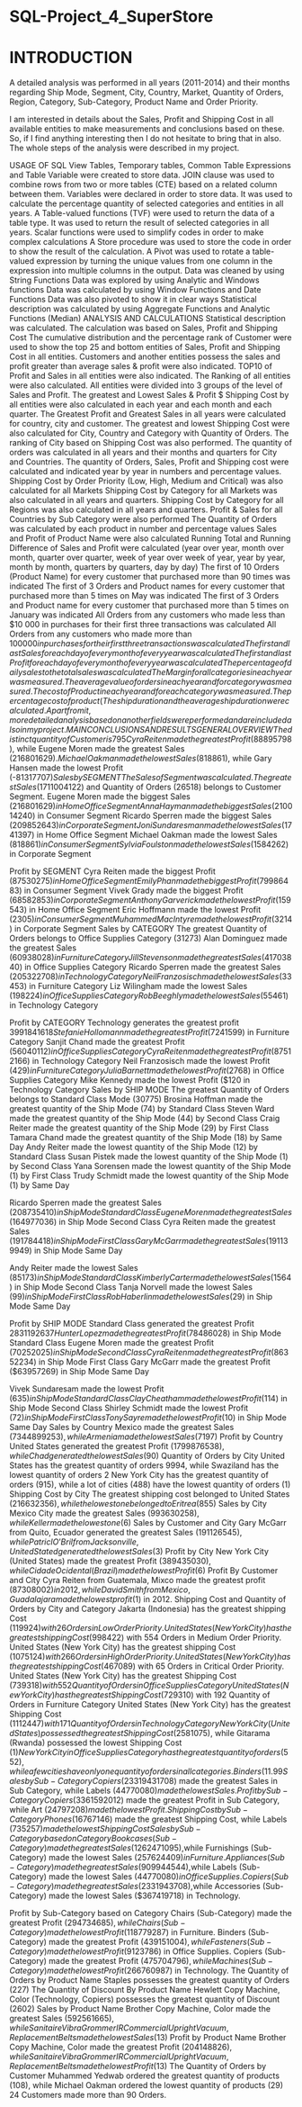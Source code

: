 # SQL-Project_4_SuperStore

# INTRODUCTION

A detailed analysis was performed in all years (2011-2014) and their months regarding Ship Mode, Segment, City, Country, Market, Quantity of Orders, Region, Category, Sub-Category, Product Name and Order Priority.

I am interested in details about the Sales, Profit and Shipping Cost in all available entities to make measurements and conclusions based on these.
So, if I find anything interesting then I do not hesitate to bring that in also.
The whole steps of the analysis were described in my project.

USAGE OF SQL
View Tables, Temporary tables, Common Table Expressions and Table Variable were created to store data.
JOIN clause was used to combine rows from two or more tables (CTE) based on a related column between them.
Variables were declared in order to store data. It was used to calculate the percentage quantity of selected categories and entities in all years.
A Table-valued functions (TVF) were used to return the data of a table type. It was used to return the result of selected categories in all years.
Scalar functions were used to simplify codes in order to make complex calculations 
A Store procedure was used to store the code in order to show the result of the calculation.
A Pivot was used to rotate a table-valued expression by turning the unique values from one column in the expression into multiple columns in the output.
Data was cleaned by using String Functions
Data was explored by using Analytic and Windows functions
Data was calculated by using Window Functions and Date Functions
Data was also pivoted to show it in clear ways
Statistical description was calculated by using Aggregate Functions and Analytic Functions (Median)
ANALYSIS AND CALCULATIONS
Statistical description was calculated.
 The calculation was based on Sales, Profit and Shipping Cost 
The cumulative distribution and the percentage rank of Customer were used to show the top 25 and bottom entities of Sales, Profit and Shipping Cost in all entities.
 Customers and another entities possess the sales and profit greater than average sales & profit were also indicated. 
TOP10 of Profit and Sales in all entities were also indicated.
The Ranking of all entities were also calculated. 
All entities were divided into 3 groups of the level of Sales and Profit. 
The greatest and Lowest Sales & Profit $ Shipping Cost by all entities were also calculated in each year and each month and each quarter.
The Greatest Profit and Greatest Sales in all years were calculated for country, city and customer.
The greatest and lowest Shipping Cost were also calculated for City, Country and Category with Quantity of Orders. The ranking of City based on Shipping Cost was also performed.
The quantity of orders was calculated in all years and their months and quarters for City and Countries.
The quantity of Orders, Sales, Profit and Shipping cost were calculated and indicated year by year in numbers and percentage values.
Shipping Cost by Order Priority (Low, High, Medium and Critical) was also calculated for all Markets
Shipping Cost by Category for all Markets was also calculated in all years and quarters.
Shipping Cost by Category for all Regions was also calculated in all years and quarters.
Profit & Sales for all Countries by Sub Category were also performed 
The Quantity of Orders was calculated by each product in number and percentage values
Sales and Profit of Product Name were also calculated
Running Total and Running Difference of Sales and Profit were calculated (year over year, month over month, quarter over quarter, week of year over week of year, year by year, month by month, quarters by quarters, day by day)
The first of 10 Orders (Product Name) for every customer that purchased more than 90 times was indicated
The first of 3 Orders and Product names for every customer that purchased more than 5 times on May was indicated
The first of 3 Orders and Product name for every customer that purchased more than 5 times on January was indicated 
All Orders from any customers who made less than $10 000 in purchases for their first three transactions was calculated
All Orders from any customers who made more than $100 000 in purchases for their first three transactions was calculated
The first and last Sales for each day of every month of every year was calculated
The first and last Profit for each day of every month of every year was calculated
The percentage of daily sales to the total sales was calculated
The Margin for all categories in each year was measured.
The average value of orders in each year and for category was measured.
The cost of Product in each year and for each category was measured.
The percentage cost of product (%) to the Sales was measured.
The ship duration and the average ship duration were calculated.
Apart from it, more detailed analysis based on another fields were performed and are included also in my project.
MAIN CONCLUSIONS AND RESULTS
GENERAL OVERVIEW
The distinct quantity of Customer is 795
Cyra Reiten made the greatest Profit ($88895798), while Eugene Moren made the greatest Sales ($216801629). Michael Oakman made the lowest Sales ($818861), while Gary Hansen made the lowest Profit (-$81317707)
Sales by SEGMENT
The Sales of Segment was calculated. The greatest Sales ($1711004122) and Quantity of Orders (26518) belongs to Customer Segment.
Eugene Moren made the biggest Sales ($216801629) in Home Office Segment
Anna Hayman made the biggest Sales ($210014240) in Consumer Segment
Ricardo Sperren made the biggest Sales ($209852643) in Corporate Segment
Joni Sundaresman made the lowest Sales ($1741397) in Home Office Segment
Michael Oakman made the lowest Sales ($818861) in Consumer Segment
Sylvia Foulston made the lowest Sales ($1584262) in Corporate Segment

Profit by SEGMENT 
Cyra Reiten made the biggest Profit ($87530275) in Home Office Segment
Emily Phan made the biggest Profit ($79986483) in Consumer Segment
Vivek Grady made the biggest Profit ($68582853) in Corporate Segment
Anthony Garverick made the lowest Profit ($159543) in Home Office Segment
Eric Hoffmann made the lowest Profit ($2305) in Consumer Segment
Muhammed MacIntyre made the lowest Profit ($3214) in Corporate Segment
Sales by CATEGORY
The greatest Quantity of Orders belongs to Office Supplies Category (31273)
Alan Dominguez made the greatest Sales ($60938028) in Furniture Category
Jill Stevenson made the greatest Sales ($41703840) in Office Supplies Category
Ricardo Sperren made the greatest Sales ($205322708) in Technology Category
Neil Franzosisch made the lowest Sales ($33453) in Furniture Category
Liz Wilingham made the lowest Sales ($198224) in Office Supplies Category
Rob Beeghly made the lowest Sales ($55461) in Technology Category

Profit by CATEGORY
Technology generates the greatest profit $3991841618
Stefanie Hollomann made the greatest Profit ($7241599) in Furniture Category
Sanjit Chand made the greatest Profit ($56040112) in Office Supplies Category
Cyra Reiten made the greatest Profit ($87512166) in Technology Category
Neil Franzosisch made the lowest Profit ($429) in Furniture Category
Julia Barnett  made the lowest Profit ($2768) in Office Supplies Category
Mike Kennedy made the lowest Profit ($120 in Technology Category
Sales by SHIP MODE
The greatest Quantity of Orders belongs to Standard Class Mode (30775)
Brosina Hoffman made the greatest quantity of the Ship Mode (74) by Standard Class
Steven Ward made the greatest quantity of the Ship Mode (44) by Second Class
Craig Reiter  made the greatest quantity of the Ship Mode (29) by First Class
Tamara Chand made the greatest quantity of the Ship Mode (18) by Same Day
Andy Reiter made the lowest quantity of the Ship Mode (12) by Standard Class
Susan Pistek made the lowest quantity of the Ship Mode (1) by Second Class
Yana Sorensen  made the lowest quantity of the Ship Mode (1) by First Class
Trudy Schmidt made the lowest quantity of the Ship Mode (1) by Same Day

Ricardo Sperren made the greatest Sales ($208735410) in Ship Mode Standard Class 
Eugene Moren made the greatest Sales ($164977036) in Ship Mode Second Class
Cyra Reiten made the greatest Sales ($191784418) in Ship Mode First Class
Gary McGarr made the greatest Sales ($191139949) in Ship Mode Same Day 

Andy Reiter made the lowest Sales ($85173) in Ship Mode Standard Class 
Kimberly Carter made the lowest Sales ($1564) in Ship Mode Second Class
Tanja Norvell made the lowest Sales ($99) in Ship Mode First Class
Rob Haberlin made the lowest Sales ($29) in Ship Mode Same Day 


Profit  by SHIP MODE
Standard Class generated the greatest Profit $2831192637
Hunter Lopez made the greatest Profit ($78486028) in Ship Mode Standard Class 
Eugene Moren made the greatest Profit ($70252025) in Ship Mode Second Class
Cyra Reiten made the greatest Profit ($86352234) in Ship Mode First Class
Gary McGarr made the greatest Profit ($63957269) in Ship Mode Same Day 

Vivek Sundaresam made the lowest Profit ($635) in Ship Mode Standard Class 
Clay Cheatham made the lowest Profit ($114) in Ship Mode Second Class
Shirley Schmidt made the lowest Profit ($72) in Ship Mode First Class
Tony Sayre made the lowest Profit ($10) in Ship Mode Same Day 
Sales by Country 
Mexico made the greatest Sales ($7344899253), while Armenia made the lowest Sales ($7197)
Profit by Country
United States generated the greatest Profit ($1799876538), while Chad generated the lowest Sales ($90)
Quantity of Orders by City
United States has the greatest quantity of orders 9994, while Swaziland has the lowest quantity of orders 2
New York City has the greatest quantity of orders (915), while a lot of cities (488) have the lowest quantity of orders (1)
Shipping Cost by City
The greatest shipping cost belonged to United States ($216632356), while the lowest one belonged to Eritrea ($855)
Sales by City
Mexico City made the greatest Sales ($993630258), while Keller made the lowest one ($6)
Sales by Customer and City
Gary McGarr from Quito, Ecuador generated the greatest Sales ($191126545), while Patricl O’Bril from Jacksonville, United Stated generated the lowest Sales ($3)
Profit by City
New York City (United States) made the greatest Profit ($389435030), while Cidade Ocidental (Brazil) made the lowest Profit ($6)
Profit By Customer and City 
Cyra Reiten from Guatemala, Mixco made the greatest profit ($87308002) in 2012, while David Smith from Mexico, Guadalajara made the lowest profit ($1) in 2012.
Shipping Cost and Quantity of Orders by City and Category
Jakarta (Indonesia) has the greatest shipping Cost ($119924) with 26 Orders in Low Order Priority.
United States (New York City) has the greatest shipping Cost ($998422) with 554 Orders in Medium Order Priority.
United States (New York City) has the greatest shipping Cost ($1075124) with 266 Orders in High Order Priority.
United States (New York City) has the greatest shipping Cost ($467089) with 65 Orders in Critical Order Priority.
United States  (New York City) has the greatest Shipping Cost ($739318) with 552 Quantity of Orders in Office Supplies Category
United States  (New York City) has the greatest Shipping Cost ($729310) with 192 Quantity of Orders in Furniture Category
United States  (New York City) has the greatest Shipping Cost ($1112447) with 171 Quantity of Orders in Technology Category
New York City (United States) possessed the greatest Shipping Cost ($2581075), while Gitarama (Rwanda) possessed the lowest Shipping Cost ($1)
New York City in Office Supplies Category has the greatest quantity of orders (552), while a few cities have only one quantity of orders in all categories. 
Binders (11.99%) possessed the greatest percentage quantity in  Sub-Category, while Tables (1,68%) has the lowest percentage quantity in Sub-Category 
Sales by Sub-Category 
Copiers ($23319431708) made the greatest Sales in Sub Category, while Labels ($44770080) made the lowest Sales. 
Profit  by Sub-Category 
Copiers ($3361592012) made the greatest Profit in Sub Category, while Art ($24797208) made the lowest Profit. 
Shipping Cost by Sub-Category
Phones ($16767146) made the greatest Shipping Cost, while Labels ($735257) made the lowest Shipping Cost
Sales by Sub-Category based on Category
Bookcases (Sub-Category) made the greatest Sales ($1262471095),while Furnishings (Sub-Category) made the lowest Sales ($257624409) in Furniture.
Appliances (Sub-Category) made the greatest Sales ($909944544),while Labels (Sub-Category) made the lowest Sales ($44770080) in Office Supplies.
Copiers (Sub-Category) made the greatest Sales ($2331943708),while Accessories (Sub-Category) made the lowest Sales ($367419718) in Technology.


Profit by Sub-Category based on Category
Chairs (Sub-Category) made the greatest Profit ($294734685),while Chairs (Sub-Category) made the lowest Profit ($118779287) in Furniture.
Binders (Sub-Category) made the greatest Profit ($439151004),while Fasteners (Sub-Category) made the lowest Profit ($9123786) in Office Supplies.
Copiers (Sub-Category) made the greatest Profit ($475704796),while Machines (Sub-Category) made the lowest Profit ($266760987) in Technology.
The Quantity of Orders by Product Name
Staples possesses the greatest quantity of Orders (227)
The Quantity of Discount By Product Name
Hewlett Copy Machine, Color (Technology, Copiers) possesses the greatest quantity of Discount (2602)
Sales by Product Name
Brother Copy Machine, Color made the greatest Sales ($592561665), while Sanitaire Vibra Grommer IR Commercial Upright Vacuum, Replacement Belts made the lowest Sales ($13)
Profit  by Product Name
Brother Copy Machine, Color made the greatest Profit ($204148826), while Sanitaire Vibra Grommer IR Commercial Upright Vacuum, Replacement Belts made the lowest Profit ($13)
The Quantity of Orders by Customer
Muhammed Yedwab ordered the greatest quantity of products (108), while Michael Oakman ordered the lowest quantity of products (29)
24 Customers made more than 90 Orders.


